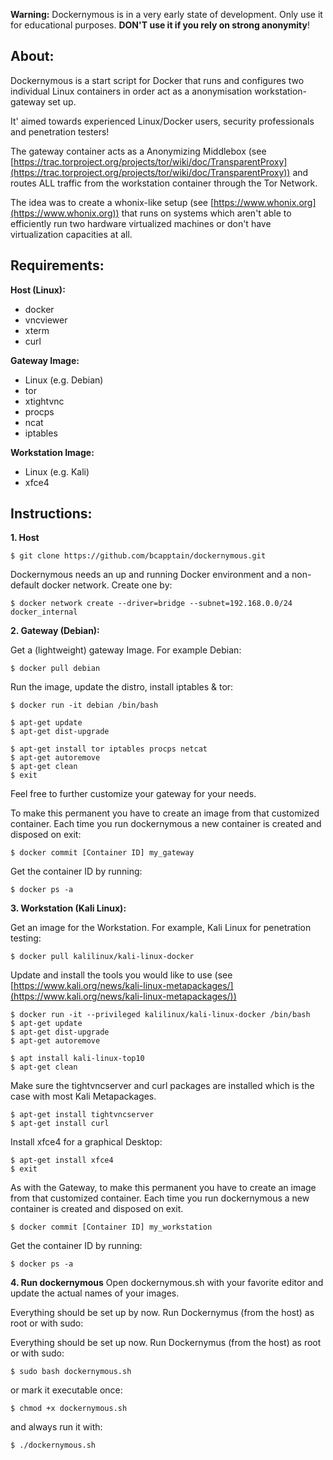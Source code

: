 ﻿**Warning:** 
Dockernymous is in a very early state of development. Only use it for educational purposes. 
**DON'T use it if you rely on strong anonymity**!


## **About:**

Dockernymous is a start script for Docker that runs and configures two individual Linux containers in order act as a anonymisation workstation-gateway set up.

It' aimed towards experienced Linux/Docker users, security professionals and penetration testers!

The gateway container acts as a Anonymizing Middlebox (see
[https://trac.torproject.org/projects/tor/wiki/doc/TransparentProxy](https://trac.torproject.org/projects/tor/wiki/doc/TransparentProxy)) and routes ALL traffic from the workstation container through the Tor Network.

The idea was to create a whonix-like setup (see [https://www.whonix.org](https://www.whonix.org)) that runs on
systems which aren't able to efficiently run two hardware  virtualized machines or don't have virtualization capacities at all.


## **Requirements:**

**Host (Linux):**
- docker
- vncviewer
- xterm
- curl

**Gateway Image:**
- Linux (e.g. Debian)
- tor
- xtightvnc
- procps
- ncat
- iptables

**Workstation Image:**
 - Linux (e.g. Kali)
 - ‎xfce4


## Instructions:

**1. Host**

    $ git clone https://github.com/bcapptain/dockernymous.git

Dockernymous needs an up and running Docker environment and a non-default docker network. Create one by:

    $ docker network create --driver=bridge --subnet=192.168.0.0/24 docker_internal

**2. Gateway (Debian):**

Get a (lightweight) gateway Image. For example Debian:

    $ docker pull debian

Run the image, update the distro, install iptables & tor:

    $ docker run -it debian /bin/bash

    $ apt-get update
    $ apt-get dist-upgrade
        
    $ apt-get install tor iptables procps netcat
    $ apt-get autoremove
    $ apt-get clean
    $ exit

Feel free to further customize your gateway for your needs.

To make this permanent you have to create an image from that customized container. Each time you run dockernymous a new container is created and disposed on exit:

    $ docker commit [Container ID] my_gateway

Get the container ID by running:

    $ docker ps -a


**3. Workstation (Kali Linux):**

Get an image for the Workstation. For example, Kali Linux for penetration testing:

    $ docker pull kalilinux/kali-linux-docker

Update and install the tools you would like to use (see
[https://www.kali.org/news/kali-linux-metapackages/](https://www.kali.org/news/kali-linux-metapackages/))

    $ docker run -it --privileged kalilinux/kali-linux-docker /bin/bash
    $ apt-get update
    $ apt-get dist-upgrade
    $ apt-get autoremove
    
    $ apt install kali-linux-top10
    $ apt-get clean

Make sure the tightvncserver and curl packages are installed which is the case with most Kali Metapackages.

    $ apt-get install tightvncserver
    $ apt-get install curl

Install xfce4 for a graphical Desktop:

    $ apt-get install xfce4 
    $ exit

As with the Gateway, to make this permanent you have to create an image from that customized container. Each time you run dockernymous a new container is created and disposed on exit.

    $ docker commit [Container ID] my_workstation

Get the container ID by running:

    $ docker ps -a

**4. Run dockernymous**
Open dockernymous.sh with your favorite editor and update the actual names of your images.

Everything should be set up by now. Run Dockernymus (from the host) as root or with sudo:

Everything should be set up now.
Run Dockernymus (from the host) as root or with sudo:

    $ sudo bash dockernymous.sh

 or mark it executable once:
 ‎

    $ chmod +x dockernymous.sh 

and always run it with:

    $ ./dockernymous.sh


